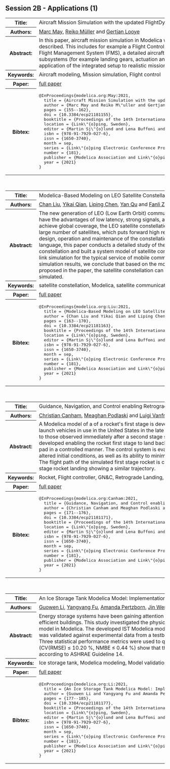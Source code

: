 ## Session 2B - Applications (1)
<table><tr><th>Title:</th>
<td>Aircraft Mission Simulation with the updated FlightDynamics Library</td>
</tr>
<tr><th>Authors:</th>
<td>
<a href="/proceedings/authors/MarcMay">Marc May</a>, <a href="/proceedings/authors/ReikoMuller">Reiko Müller</a> and <a href="/proceedings/authors/GertjanLooye">Gertjan Looye</a></td>
</tr>
<tr><th>Abstract:</th>
<td>In this paper, aircraft mission simulation in Modelica with multidisciplinary models is described. This includes for example a Flight Control System (FCS) accompanied by a Flight Management System (FMS), a detailed aircraft implementation including several subsystems (for example landing gears, actuation and sensor systems), and the application of the integrated setup to realistic mission scenarios.</td></tr>
<tr><th>Keywords:</th>
<td>Aircraft modeling, Mission simulation, Flight control</td></tr>
<tr><th>Paper:</th>
<td><a href="https://doi.org/10.3384/ecp21181155">full paper</a></td>
</tr>
<tr><th>Bibtex:</th>
<td><pre>
@InProceedings{modelica.org:May:2021,
  title = {Aircraft Mission Simulation with the updated FlightDynamics Library},
  author = {Marc May and Reiko M\&quot;uller and Gertjan Looye},
  pages = {155--162},
  doi = {10.3384/ecp21181155},
  booktitle = {Proceedings of the 14th International Modelica Conference},
  location = {Link\&quot;{o}ping, Sweden},
  editor = {Martin Sj\&quot;{o}lund and Lena Buffoni and Adrian Pop and Lennart Ochel},
  isbn = {978-91-7929-027-6},
  issn = {1650-3740},
  month = sep,
  series = {Link\&quot;{o}ping Electronic Conference Proceedings},
  number = {181},
  publisher = {Modelica Association and Link\&quot;{o}ping University Electronic Press},
  year = {2021}
}
</pre></td></tr>
</table><br>
<table><tr><th>Title:</th>
<td>Modelica-Based Modeling on LEO Satellite Constellation</td>
</tr>
<tr><th>Authors:</th>
<td>
<a href="/proceedings/authors/ChanLiu">Chan Liu</a>, <a href="/proceedings/authors/YikaiQian">Yikai Qian</a>, <a href="/proceedings/authors/LipingChen">Liping Chen</a>, <a href="/proceedings/authors/YanQu">Yan Qu</a> and <a href="/proceedings/authors/FanliZhou">Fanli Zhou</a></td>
</tr>
<tr><th>Abstract:</th>
<td>The new generation of LEO (Low Earth Orbit) communication satellite constellations have the advantages of low latency, strong signals, and global coverage. In order to achieve global coverage, the LEO satellite constellations are often very large, with a large number of satellites, which puts forward high requirements for the overall design, operation and maintenance of the constellation. Based on the Modelica language, this paper conducts a detailed study of the LEO communication satellite constellation and built a system model of satellite constellation, and carries out a full-link simulation for the typical service of mobile communication. By analyzing the simulation results, we conclude that based on the model of satellite constellation proposed in the paper, the satellite constellation can be quickly designed and simulated.</td></tr>
<tr><th>Keywords:</th>
<td>satellite constellation, Modelica, satellite communication, full-link simulation</td></tr>
<tr><th>Paper:</th>
<td><a href="https://doi.org/10.3384/ecp21181163">full paper</a></td>
</tr>
<tr><th>Bibtex:</th>
<td><pre>
@InProceedings{modelica.org:Liu:2021,
  title = {Modelica-Based Modeling on LEO Satellite Constellation},
  author = {Chan Liu and Yikai Qian and Liping Chen and Yan Qu and Fanli Zhou},
  pages = {163--170},
  doi = {10.3384/ecp21181163},
  booktitle = {Proceedings of the 14th International Modelica Conference},
  location = {Link\&quot;{o}ping, Sweden},
  editor = {Martin Sj\&quot;{o}lund and Lena Buffoni and Adrian Pop and Lennart Ochel},
  isbn = {978-91-7929-027-6},
  issn = {1650-3740},
  month = sep,
  series = {Link\&quot;{o}ping Electronic Conference Proceedings},
  number = {181},
  publisher = {Modelica Association and Link\&quot;{o}ping University Electronic Press},
  year = {2021}
}
</pre></td></tr>
</table><br>
<table><tr><th>Title:</th>
<td>Guidance, Navigation, and Control enabling Retrograde Landing of a First Stage Rocket</td>
</tr>
<tr><th>Authors:</th>
<td>
<a href="/proceedings/authors/ChristianCanham">Christian Canham</a>, <a href="/proceedings/authors/MeaghanPodlaski">Meaghan Podlaski</a> and <a href="/proceedings/authors/LuigiVanfretti">Luigi Vanfretti</a></td>
</tr>
<tr><th>Abstract:</th>
<td>A Modelica model of a of a rocket&#x27;s first stage is developed, designed to be representative of the launch vehicles in use in the United States in the late 2010s. The model uses initial conditions similar to those observed immediately after a second stage separation at 166km altitude. A control system is developed enabling the rocket first stage to land back on Earth&#x27;s surface at a predetermined landing pad in a controlled manner. The control system is evaluated based on its ability to compensate for altered initial conditions, as well as its ability to minimize acceleration forces and fuel consumption. The flight path of the simulated first stage rocket is compared to real-life telemetry data from a first stage rocket landing showing a similar trajectory.</td></tr>
<tr><th>Keywords:</th>
<td>Rocket, Flight controller, GN&amp;C, Retrograde Landing, Reaction Control Systems</td></tr>
<tr><th>Paper:</th>
<td><a href="https://doi.org/10.3384/ecp21181171">full paper</a></td>
</tr>
<tr><th>Bibtex:</th>
<td><pre>
@InProceedings{modelica.org:Canham:2021,
  title = {Guidance, Navigation, and Control enabling Retrograde Landing of a First Stage Rocket},
  author = {Christian Canham and Meaghan Podlaski and Luigi Vanfretti},
  pages = {171--176},
  doi = {10.3384/ecp21181171},
  booktitle = {Proceedings of the 14th International Modelica Conference},
  location = {Link\&quot;{o}ping, Sweden},
  editor = {Martin Sj\&quot;{o}lund and Lena Buffoni and Adrian Pop and Lennart Ochel},
  isbn = {978-91-7929-027-6},
  issn = {1650-3740},
  month = sep,
  series = {Link\&quot;{o}ping Electronic Conference Proceedings},
  number = {181},
  publisher = {Modelica Association and Link\&quot;{o}ping University Electronic Press},
  year = {2021}
}
</pre></td></tr>
</table><br>
<table><tr><th>Title:</th>
<td>An Ice Storage Tank Modelica Model: Implementation and Validation</td>
</tr>
<tr><th>Authors:</th>
<td>
<a href="/proceedings/authors/GuowenLi">Guowen Li</a>, <a href="/proceedings/authors/YangyangFu">Yangyang Fu</a>, <a href="/proceedings/authors/AmandaPertzborn">Amanda Pertzborn</a>, <a href="/proceedings/authors/JinWen">Jin Wen</a> and <a href="/proceedings/authors/ZhengO'Neill">Zheng O’Neill</a></td>
</tr>
<tr><th>Abstract:</th>
<td>Energy storage systems have been gaining attention as a means of load management in grid-interactive efficient buildings. This study investigated the physics of the ice storage tank (IST) and implemented an IST model in Modelica. The developed IST Modelica model was compared with a similar model in EnergyPlus and was validated against experimental data from a testbed at the National Institute of Standards and Technology. Three statistical performance metrics were used to quantify the accuracy of the IST model. Validation results (CV(RMSE) ≤ 10.20 %, NMBE ≤ 0.44 %) show that the proposed model has a good prediction accuracy according to ASHRAE Guideline 14.</td></tr>
<tr><th>Keywords:</th>
<td>Ice storage tank, Modelica modeling, Model validation</td></tr>
<tr><th>Paper:</th>
<td><a href="https://doi.org/10.3384/ecp21181177">full paper</a></td>
</tr>
<tr><th>Bibtex:</th>
<td><pre>
@InProceedings{modelica.org:Li:2021,
  title = {An Ice Storage Tank Modelica Model: Implementation and Validation},
  author = {Guowen Li and Yangyang Fu and Amanda Pertzborn and Jin Wen and Zheng O{\textquoteright}Neill},
  pages = {177--185},
  doi = {10.3384/ecp21181177},
  booktitle = {Proceedings of the 14th International Modelica Conference},
  location = {Link\&quot;{o}ping, Sweden},
  editor = {Martin Sj\&quot;{o}lund and Lena Buffoni and Adrian Pop and Lennart Ochel},
  isbn = {978-91-7929-027-6},
  issn = {1650-3740},
  month = sep,
  series = {Link\&quot;{o}ping Electronic Conference Proceedings},
  number = {181},
  publisher = {Modelica Association and Link\&quot;{o}ping University Electronic Press},
  year = {2021}
}
</pre></td></tr>
</table><br>
